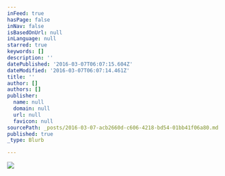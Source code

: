 ```yaml
---
inFeed: true
hasPage: false
inNav: false
isBasedOnUrl: null
inLanguage: null
starred: true
keywords: []
description: ''
datePublished: '2016-03-07T06:07:15.604Z'
dateModified: '2016-03-07T06:07:14.461Z'
title: ''
author: []
authors: []
publisher:
  name: null
  domain: null
  url: null
  favicon: null
sourcePath: _posts/2016-03-07-acb2660d-c606-4218-bd54-01bb41f06a80.md
published: true
_type: Blurb

---
```

![](https://the-grid-user-content.s3-us-west-2.amazonaws.com/a3e6d39e-345c-4068-bb5b-be466b7fe7bd.png)
